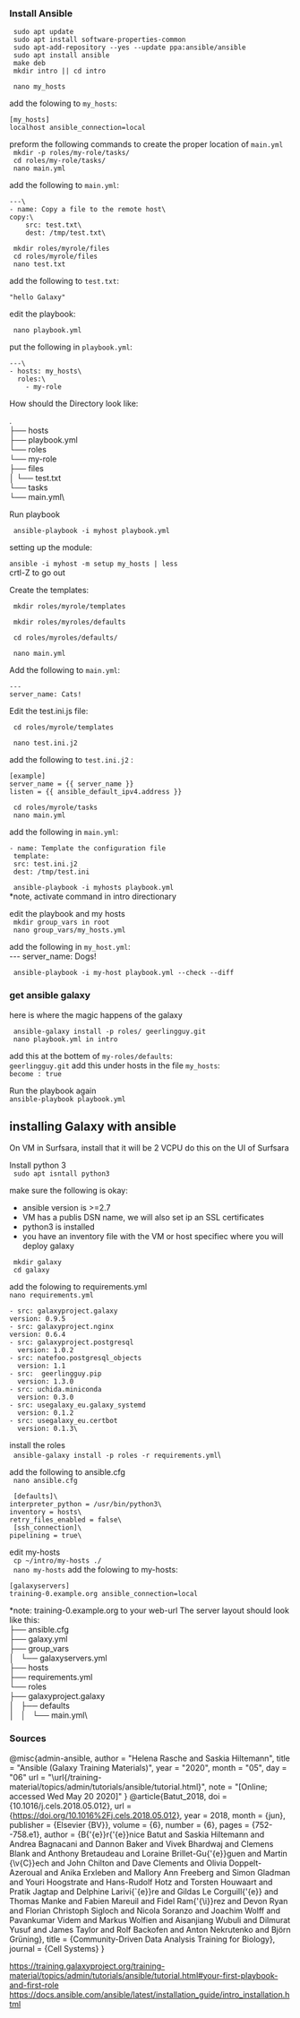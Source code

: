 ### Install Ansible



`` sudo apt update``\
`` sudo apt install software-properties-common``\
`` sudo apt-add-repository --yes --update ppa:ansible/ansible``\
`` sudo apt install ansible``\
`` make deb``\
`` mkdir intro || cd intro``

`` nano my_hosts``

add the folowing to ``my_hosts``:


	[my_hosts]
	localhost ansible_connection=local

preform the following commands to create the proper location of ``main.yml``\
`` mkdir -p roles/my-role/tasks/``\
`` cd roles/my-role/tasks/``\
`` nano main.yml``

add the following to ``main.yml``:

	---\
	- name: Copy a file to the remote host\
  	copy:\
    	src: test.txt\
    	dest: /tmp/test.txt\


`` mkdir roles/myrole/files``\
`` cd roles/myrole/files``\
`` nano test.txt``


add the following to ``test.txt``:


	"hello Galaxy"

edit the playbook:
	
`` nano playbook.yml``

put the following in ``playbook.yml``:



	---\
	- hosts: my_hosts\
	  roles:\
	    - my-role


How should the Directory look like:

.\
├── hosts\
├── playbook.yml\
└── roles\
    └── my-role\
        ├── files\
        │   └── test.txt\
        └── tasks\
            └── main.yml\

Run playbook

`` ansible-playbook -i myhost playbook.yml``

setting up the module:

``ansible -i myhost -m setup my_hosts | less``\
	crtl-Z to go out

 Create the templates:

`` mkdir roles/myrole/templates``
 
`` mkdir roles/myroles/defaults``

`` cd roles/myroles/defaults/``

`` nano main.yml``

 Add the following to ``main.yml``:


	---
	server_name: Cats!

Edit the test.ini.js file:

`` cd roles/myrole/templates``

`` nano test.ini.j2``

add the following to ``test.ini.j2`` :


	[example]
	server_name = {{ server_name }}
	listen = {{ ansible_default_ipv4.address }}


`` cd roles/myrole/tasks``\
`` nano main.yml``

add the following  in ``main.yml``:

 	- name: Template the configuration file
 	 template:
   	 src: test.ini.j2
   	 dest: /tmp/test.ini

	
	
`` ansible-playbook -i myhosts playbook.yml``\
*note, activate command in intro directionary

edit the playbook and my hosts\
`` mkdir group_vars in root``\
`` nano group_vars/my_hosts.yml``

 add the following in ``my_host.yml``:\
	---
	server_name: Dogs!



`` ansible-playbook -i my-host playbook.yml --check --diff``

### get ansible galaxy
here is where the magic happens of the galaxy

`` ansible-galaxy install -p roles/ geerlingguy.git``\
`` nano playbook.yml in intro``

 add this at the bottem of  ``my-roles/defaults``:\
		``geerlingguy.git``
add this under  hosts in the file ``my_hosts``:\
		``become : true``
	
Run the playbook again	
 ``ansible-playbook playbook.yml``
 
 
 ## installing Galaxy with ansible
 
 On VM in Surfsara, install that it will be 2 VCPU
 do this on the UI of Surfsara
 
 Install python 3\
 `` sudo apt isntall python3``
 
make sure the following is okay:
- ansible version is >=2.7
- VM has a publis DSN name, we will also set ip an SSL certificates
- python3 is installed
- you have an inventory file with the VM or host specifiec where you will deploy galaxy


`` mkdir galaxy``\
`` cd galaxy``


add the folowing to requirements.yml\
``nano requirements.yml``


	- src: galaxyproject.galaxy
  	version: 0.9.5
	- src: galaxyproject.nginx
  	version: 0.6.4
	- src: galaxyproject.postgresql
	  version: 1.0.2
	- src: natefoo.postgresql_objects
	  version: 1.1
	- src:  geerlingguy.pip
	  version: 1.3.0
	- src: uchida.miniconda
	  version: 0.3.0
	- src: usegalaxy_eu.galaxy_systemd
	  version: 0.1.2
	- src: usegalaxy_eu.certbot
	  version: 0.1.3\
  

 install the roles\
 `` ansible-galaxy install -p roles -r requirements.yml``\
 
 add the following to ansible.cfg\
 `` nano ansible.cfg``
 
 
	 [defaults]\
	interpreter_python = /usr/bin/python3\
	inventory = hosts\
	retry_files_enabled = false\
	 [ssh_connection]\
	pipelining = true\ 




edit my-hosts\
`` cp ~/intro/my-hosts ./``\
`` nano my-hosts``
add the folowing to my-hosts:

 	[galaxyservers]
	training-0.example.org ansible_connection=local


*note: training-0.example.org to your web-url
The server layout should look like this:\
├── ansible.cfg\
├── galaxy.yml\
├── group_vars\
│   └── galaxyservers.yml\
├── hosts\
├── requirements.yml\
└── roles\
    ├── galaxyproject.galaxy\
    │   ├── defaults\
    │   │   └── main.yml\


### Sources

@misc{admin-ansible,
    author = "Helena Rasche and Saskia Hiltemann",
    title = "Ansible (Galaxy Training Materials)",
    year = "2020",
    month = "05",
    day = "06"
    url = "\url{/training-material/topics/admin/tutorials/ansible/tutorial.html}",
    note = "[Online; accessed Wed May 20 2020]"
}
@article{Batut_2018,
        doi = {10.1016/j.cels.2018.05.012},
        url = {https://doi.org/10.1016%2Fj.cels.2018.05.012},
        year = 2018,
        month = {jun},
        publisher = {Elsevier {BV}},
        volume = {6},
        number = {6},
        pages = {752--758.e1},
        author = {B{\'{e}}r{\'{e}}nice Batut and Saskia Hiltemann and Andrea Bagnacani and Dannon Baker and Vivek Bhardwaj and Clemens Blank and Anthony Bretaudeau and Loraine Brillet-Gu{\'{e}}guen and Martin {\v{C}}ech and John Chilton and Dave Clements and Olivia Doppelt-Azeroual and Anika Erxleben and Mallory Ann Freeberg and Simon Gladman and Youri Hoogstrate and Hans-Rudolf Hotz and Torsten Houwaart and Pratik Jagtap and Delphine Larivi{\`{e}}re and Gildas Le Corguill{\'{e}} and Thomas Manke and Fabien Mareuil and Fidel Ram{\'{\i}}rez and Devon Ryan and Florian Christoph Sigloch and Nicola Soranzo and Joachim Wolff and Pavankumar Videm and Markus Wolfien and Aisanjiang Wubuli and Dilmurat Yusuf and James Taylor and Rolf Backofen and Anton Nekrutenko and Björn Grüning},
        title = {Community-Driven Data Analysis Training for Biology},
        journal = {Cell Systems}
}

https://training.galaxyproject.org/training-material/topics/admin/tutorials/ansible/tutorial.html#your-first-playbook-and-first-role               
https://docs.ansible.com/ansible/latest/installation_guide/intro_installation.html
